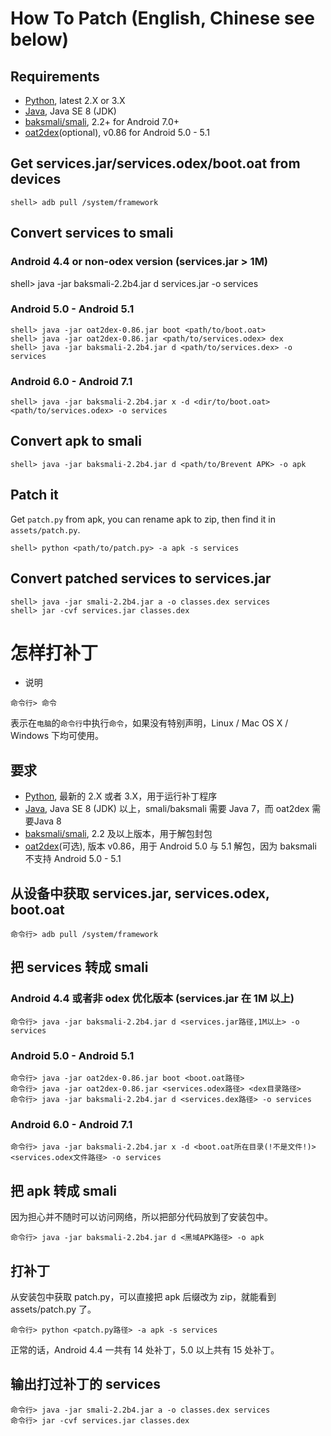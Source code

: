 # How To Patch (English, Chinese see below)

## Requirements

- [Python][python], latest 2.X or 3.X
- [Java][javase], Java SE 8 (JDK)
- [baksmali/smali][smali], 2.2+ for Android 7.0+
- [oat2dex][oat2dex](optional), v0.86 for Android 5.0 - 5.1

## Get services.jar/services.odex/boot.oat from devices

```
shell> adb pull /system/framework
```

## Convert services to smali

### Android 4.4 or non-odex version (services.jar > 1M)
shell> java -jar baksmali-2.2b4.jar d services.jar -o services

### Android 5.0 - Android 5.1
```
shell> java -jar oat2dex-0.86.jar boot <path/to/boot.oat>
shell> java -jar oat2dex-0.86.jar <path/to/services.odex> dex
shell> java -jar baksmali-2.2b4.jar d <path/to/services.dex> -o services
```

### Android 6.0 - Android 7.1

```
shell> java -jar baksmali-2.2b4.jar x -d <dir/to/boot.oat> <path/to/services.odex> -o services
```

## Convert apk to smali

```
shell> java -jar baksmali-2.2b4.jar d <path/to/Brevent APK> -o apk
```

## Patch it

Get `patch.py` from apk, you can rename apk to zip, then find it in `assets/patch.py`.
```
shell> python <path/to/patch.py> -a apk -s services
```

## Convert patched services to services.jar
```
shell> java -jar smali-2.2b4.jar a -o classes.dex services
shell> jar -cvf services.jar classes.dex
```

# 怎样打补丁

* 说明

```
命令行> 命令
```

表示在`电脑`的`命令行`中执行`命令`，如果没有特别声明，Linux / Mac OS X / Windows 下均可使用。

## 要求

- [Python][python], 最新的 2.X 或者 3.X，用于运行补丁程序
- [Java][javase], Java SE 8 (JDK) 以上，smali/baksmali 需要 Java 7，而 oat2dex 需要Java 8
- [baksmali/smali][smali], 2.2 及以上版本，用于解包封包
- [oat2dex][oat2dex](可选), 版本 v0.86，用于 Android 5.0 与 5.1 解包，因为 baksmali 不支持 Android 5.0 - 5.1

## 从设备中获取 services.jar, services.odex, boot.oat

```
命令行> adb pull /system/framework
```

## 把 services 转成 smali

### Android 4.4 或者非 odex 优化版本 (services.jar 在 1M 以上)

```
命令行> java -jar baksmali-2.2b4.jar d <services.jar路径,1M以上> -o services
```

### Android 5.0 - Android 5.1

```
命令行> java -jar oat2dex-0.86.jar boot <boot.oat路径>
命令行> java -jar oat2dex-0.86.jar <services.odex路径> <dex目录路径>
命令行> java -jar baksmali-2.2b4.jar d <services.dex路径> -o services
```

### Android 6.0 - Android 7.1

```
命令行> java -jar baksmali-2.2b4.jar x -d <boot.oat所在目录(!不是文件!)> <services.odex文件路径> -o services
```

## 把 apk 转成 smali

因为担心并不随时可以访问网络，所以把部分代码放到了安装包中。

```
命令行> java -jar baksmali-2.2b4.jar d <黑域APK路径> -o apk
```

## 打补丁

从安装包中获取 patch.py，可以直接把 apk 后缀改为 zip，就能看到 assets/patch.py 了。

```
命令行> python <patch.py路径> -a apk -s services
```

正常的话，Android 4.4 一共有 14 处补丁，5.0 以上共有 15 处补丁。

## 输出打过补丁的 services

```
命令行> java -jar smali-2.2b4.jar a -o classes.dex services
命令行> jar -cvf services.jar classes.dex
```

[javase]: http://www.oracle.com/technetwork/java/javase/downloads/index.html
[python]: https://www.python.org/downloads/
[smali]: https://bitbucket.org/JesusFreke/smali/downloads
[oat2dex]: https://github.com/testwhat/SmaliEx/releases
